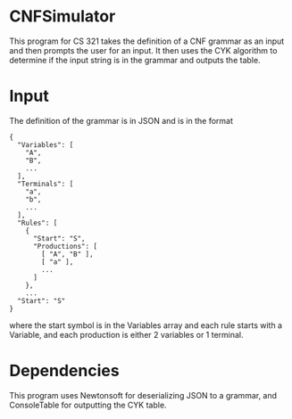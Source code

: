 # CNFSimulator
This program for CS 321 takes the definition of a CNF grammar as an input and then prompts the user for an input. 
It then uses the CYK algorithm to determine if the input string is in the grammar and outputs the table.

# Input
The definition of the grammar is in JSON and is in the format
```
{
  "Variables": [
    "A",
    "B",
    ...
  ],
  "Terminals": [
    "a",
    "b",
    ...
  ],
  "Rules": [
    {
      "Start": "S",
      "Productions": [
        [ "A", "B" ],
        [ "a" ],
        ...
      ]
    },
    ...
  "Start": "S"
}
```
where the start symbol is in the Variables array and each rule starts with a Variable, and each production is either 2 variables or 1 terminal.

# Dependencies
This program uses Newtonsoft for deserializing JSON to a grammar, and ConsoleTable for outputting the CYK table.
